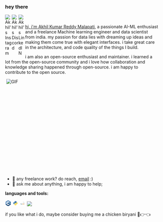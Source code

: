 ### hey there 
<a href="https://www.instagram.com/akhil__reddii/">
  <img align="left" alt="Akhil's Instagram" width="22px" src="https://raw.githubusercontent.com/hussainweb/hussainweb/main/icons/instagram.png" />
</a>
<a href="https://discord.com/channels/@me">
  <img align="left" alt="Akhil's Discord" width="22px" src="https://raw.githubusercontent.com/peterthehan/peterthehan/master/assets/discord.svg" />
</a>
<a href="https://www.linkedin.com/in/akhil-kumar-malapati-10b3771a4/">
  <img align="left" alt="Akhil's LinkedIN" width="22px" src="https://raw.githubusercontent.com/peterthehan/peterthehan/master/assets/linkedin.svg" />




<br />

hi, i'm [Akhil Kumar Reddy Malapati](https://github.com/Akhil-Malapati), a passionate AI-ML enthusiast and a freelance Machine learning engineer and data scientist from india. my passion for data lies with dreaming up ideas and making them come true with elegant interfaces. i take great care in the architecture, and code quality of the things I build.

i am also an open-source enthusiast and maintainer. i learned a lot from the open-source community and i love how collaboration and knowledge sharing happened through open-source. i am happy to contribute to the open source.


  <img align="right" alt="GIF" src="https://github.com/abhisheknaiidu/abhisheknaiidu/blob/master/code.gif?raw=true" width="500" height="320" />
  
- 💼 any freelance work? do reach, [email](mailto:akhil96me@gmail.com) :)
- 💬 ask me about anything, i am happy to help;

**languages and tools:**  

<code><img height="20" src="https://raw.githubusercontent.com/github/explore/80688e429a7d4ef2fca1e82350fe8e3517d3494d/topics/cpp/cpp.png"></code>
<code><img height="20" src="https://raw.githubusercontent.com/github/explore/80688e429a7d4ef2fca1e82350fe8e3517d3494d/topics/python/python.png"></code>
<code><img height="20" src="https://raw.githubusercontent.com/github/explore/80688e429a7d4ef2fca1e82350fe8e3517d3494d/topics/mysql/mysql.png"></code>
<code><img height="20" src=" https://www.vectorlogo.zone/logos/numpy/numpy-ar21.svg"></code>



if you like what i do, maybe consider buying me a chicken biryani 🥺👉👈
  






